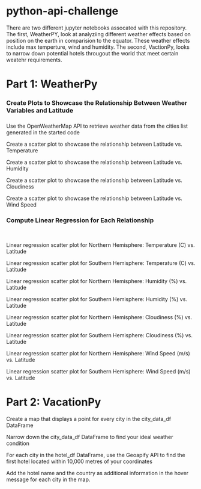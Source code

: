 # python-api-challenge
There are two different jupyter notebooks assocated with this repository. The first, WeatherPY, look at analyziing different weather effects based on position on the earth in comparision to the equator. These weather effects include max temperture, wind and humidity. The second, VactionPy, looks to narrow down potential hotels througout the world that meet certain weatehr requirements. 

<p><h1>Part 1: WeatherPy</h1></p></b>
<p><h3>Create Plots to Showcase the Relationship Between Weather Variables and Latitude<h3></p></h3></b>
<p>Use the OpenWeatherMap API to retrieve weather data from the cities list generated in the started code</p>
<p>Create a scatter plot to showcase the relationship between Latitude vs. Temperature</p>
<p>Create a scatter plot to showcase the relationship between Latitude vs. Humidity</p>
<p>Create a scatter plot to showcase the relationship between Latitude vs. Cloudiness</p>
<p>Create a scatter plot to showcase the relationship between Latitude vs. Wind Speed</p>

<p><h3>Compute Linear Regression for Each Relationship</h2><br>
<p>Linear regression scatter plot for Northern Hemisphere: Temperature (C) vs. Latitude</p>
<p>Linear regression scatter plot for Southern Hemisphere: Temperature (C) vs. Latitude</p>
<p>Linear regression scatter plot for Northern Hemisphere: Humidity (%) vs. Latitude</p>
<p>Linear regression scatter plot for Southern Hemisphere: Humidity (%) vs. Latitude</p>
<p>Linear regression scatter plot for Northern Hemisphere: Cloudiness (%) vs. Latitude</p>
<p>Linear regression scatter plot for Southern Hemisphere: Cloudiness (%) vs. Latitude</p>
<p>Linear regression scatter plot for Northern Hemisphere: Wind Speed (m/s) vs. Latitude</p>
<p>Linear regression scatter plot for Southern Hemisphere: Wind Speed (m/s) vs. Latitude</p></b>

<p><h1>Part 2: VacationPy</h1></p></b>
<p>Create a map that displays a point for every city in the city_data_df DataFrame</p>
<p>Narrow down the city_data_df DataFrame to find your ideal weather condition</p>
<p>For each city in the hotel_df DataFrame, use the Geoapify API to find the first hotel located within 10,000 metres of your coordinates</p>
<p>Add the hotel name and the country as additional information in the hover message for each city in the map.</p>

